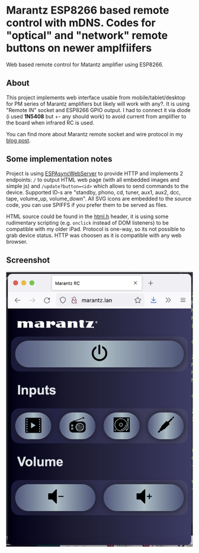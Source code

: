# Marantz ESP8266 based remote control with mDNS. Codes for "optical" and "network" remote buttons on newer amplfiifers

Web based remote control for Matantz amplifier using ESP8266.

## About

This project implements web interface usable from mobile/tablet/desktop for PM series of Marantz amplifiers but likely will work with any?.
It is using "Remote IN" socket and ESP8266 GPIO output.
I had to connect it via diode (i used **1N5408** but +- any should work) to avoid current from amplifier to the board when infrared RC is used.

You can find more about Marantz remote socket and wire protocol in my [blog post](https://smallhacks.wordpress.com/2021/07/07/controlling-marantz-amplifier-using-arduino-via-remote-socket/).

## Some implementation notes

Project is using [ESPAsyncWebServer](https://github.com/me-no-dev/ESPAsyncWebServer)
to provide HTTP and implements 2 endpoints: `/` to output HTML web page (with all embedded images and simple js) and `/update?button=<id>` which allows to send commands to the device. Supported ID-s are "standby, phono, cd, tuner, aux1, aux2, dcc, tape, volume_up, volume_down". All SVG icons are embedded to the source code, you can use SPIFFS if you prefer them to be served as files.


HTML source could be found in the [html.h](html.h) header, it is using some rudimentary scripting (e.g. `onclick` instead of DOM listeners) to be compatible with my older iPad. Protocol is one-way, so its not possible to grab device status. HTTP was choosen as it is compatible with any web browser.

## Screenshot

![image](screenshot.png)

